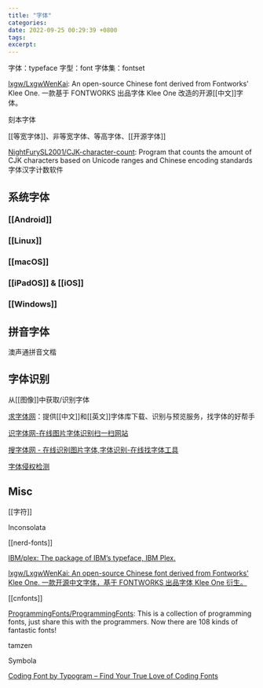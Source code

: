 ```yaml
---
title: "字体"
categories: 
date: 2022-09-25 00:29:39 +0800
tags: 
excerpt: 
---
```


字体：typeface
字型：font
字体集：fontset


[lxgw/LxgwWenKai](https://github.com/lxgw/LxgwWenKai): An open-source Chinese font derived from Fontworks' Klee One. 一款基于 FONTWORKS 出品字体 Klee One 改造的开源[[中文]]字体。

刻本字体


[[等宽字体]]、非等宽字体、等高字体、[[开源字体]]

[NightFurySL2001/CJK-character-count](https://github.com/NightFurySL2001/CJK-character-count): Program that counts the amount of CJK characters based on Unicode ranges and Chinese encoding standards 字体汉字计数软件



## 系统字体

### [[Android]]

### [[Linux]]

### [[macOS]]

### [[iPadOS]] & [[iOS]]

### [[Windows]]

## 拼音字体

澳声通拼音文楷

## 字体识别

从[[图像]]中获取/识别字体

[求字体网](https://www.qiuziti.com/)：提供[[中文]]和[[英文]]字体库下载、识别与预览服务，找字体的好帮手

[识字体网-在线图片字体识别扫一扫网站](https://www.likefont.com/)

[搜字体网 - 在线识别图片字体,字体识别-在线找字体工具](https://so.17font.com/)


[字体侵权检测](https://check.rightknights.com/font/)



## Misc

[[字符]]

Inconsolata

[[nerd-fonts]]


[IBM/plex: The package of IBM’s typeface, IBM Plex.](https://github.com/IBM/plex)

[lxgw/LxgwWenKai: An open-source Chinese font derived from Fontworks' Klee One. 一款开源中文字体，基于 FONTWORKS 出品字体 Klee One 衍生。](https://github.com/lxgw/LxgwWenKai)

[[cnfonts]]

[ProgrammingFonts/ProgrammingFonts](https://github.com/ProgrammingFonts/ProgrammingFonts): This is a collection of programming fonts, just share this with the programmers. Now there are 108 kinds of fantastic fonts!


tamzen

Symbola

[Coding Font by Typogram – Find Your True Love of Coding Fonts](https://www.codingfont.com/)


